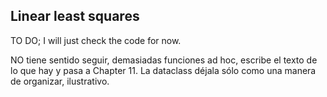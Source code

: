 ## Linear least squares

TO DO; I will just check the code for now.

NO tiene sentido seguir, demasiadas funciones ad hoc, escribe el texto de lo que hay y pasa a Chapter 11. La dataclass déjala sólo como una manera de organizar, ilustrativo.